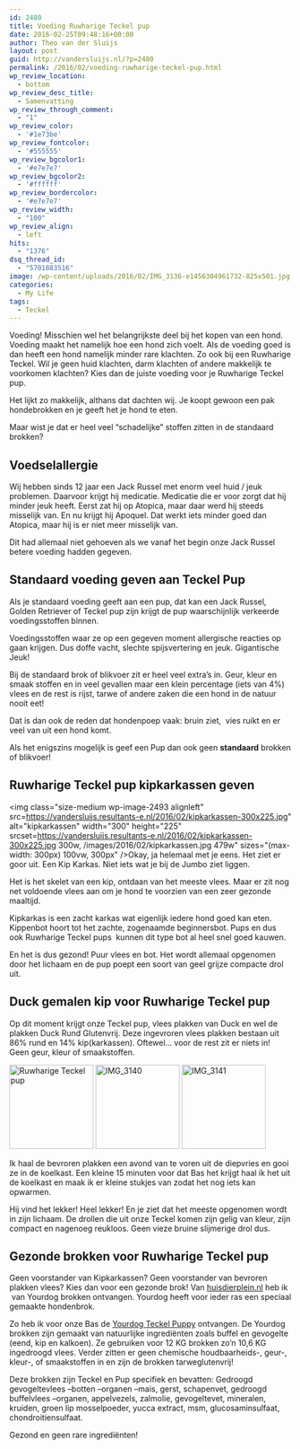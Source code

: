 ```yaml
---
id: 2480
title: Voeding Ruwharige Teckel pup
date: 2016-02-25T09:48:16+00:00
author: Theo van der Sluijs
layout: post
guid: http://vandersluijs.nl/?p=2480
permalink: /2016/02/voeding-ruwharige-teckel-pup.html
wp_review_location:
  - bottom
wp_review_desc_title:
  - Samenvatting
wp_review_through_comment:
  - "1"
wp_review_color:
  - '#1e73be'
wp_review_fontcolor:
  - '#555555'
wp_review_bgcolor1:
  - '#e7e7e7'
wp_review_bgcolor2:
  - '#ffffff'
wp_review_bordercolor:
  - '#e7e7e7'
wp_review_width:
  - "100"
wp_review_align:
  - left
hits:
  - "1376"
dsq_thread_id:
  - "5701883516"
image: /wp-content/uploads/2016/02/IMG_3136-e1456304961732-825x501.jpg
categories:
  - My Life
tags:
  - Teckel
---
```

Voeding! Misschien wel het belangrijkste deel bij het kopen van een hond. Voeding maakt het namelijk hoe een hond zich voelt. Als de voeding goed is dan heeft een hond namelijk minder rare klachten. Zo ook bij een Ruwharige Teckel. Wil je geen huid klachten, darm klachten of andere makkelijk te voorkomen klachten? Kies dan de juiste voeding voor je Ruwharige Teckel pup.<!--more-->

Het lijkt zo makkelijk, althans dat dachten wij. Je koopt gewoon een pak hondebrokken en je geeft het je hond te eten.

Maar wist je dat er heel veel &#8220;schadelijke&#8221; stoffen zitten in de standaard brokken?

## Voedselallergie

Wij hebben sinds 12 jaar een Jack Russel met enorm veel huid / jeuk problemen. Daarvoor krijgt hij medicatie. Medicatie die er voor zorgt dat hij minder jeuk heeft. Eerst zat hij op Atopica, maar daar werd hij steeds misselijk van. En nu krijgt hij Apoquel. Dat werkt iets minder goed dan Atopica, maar hij is er niet meer misselijk van.

Dit had allemaal niet gehoeven als we vanaf het begin onze Jack Russel betere voeding hadden gegeven.

## Standaard voeding geven aan Teckel Pup

Als je standaard voeding geeft aan een pup, dat kan een Jack Russel, Golden Retriever of Teckel pup zijn krijgt de pup waarschijnlijk verkeerde voedingsstoffen binnen.

Voedingsstoffen waar ze op een gegeven moment allergische reacties op gaan krijgen. Dus doffe vacht, slechte spijsvertering en jeuk. Gigantische Jeuk!

Bij de standaard brok of blikvoer zit er heel veel extra&#8217;s in. Geur, kleur en smaak stoffen en in veel gevallen maar een klein percentage (iets van 4%) vlees en de rest is rijst, tarwe of andere zaken die een hond in de natuur nooit eet!

Dat is dan ook de reden dat hondenpoep vaak: bruin ziet,  vies ruikt en er veel van uit een hond komt.

Als het enigszins mogelijk is geef een Pup dan ook geen **standaard** brokken of blikvoer!

## Ruwharige Teckel pup kipkarkassen geven

<img class="size-medium wp-image-2493 alignleft" src=https://vandersluijs.resultants-e.nl/2016/02/kipkarkassen-300x225.jpg" alt="kipkarkassen" width="300" height="225" srcset=https://vandersluijs.resultants-e.nl/2016/02/kipkarkassen-300x225.jpg 300w, /images/2016/02/kipkarkassen.jpg 479w" sizes="(max-width: 300px) 100vw, 300px" />Okay, ja helemaal met je eens. Het ziet er goor uit. Een Kip Karkas. Niet iets wat je bij de Jumbo ziet liggen.

Het is het skelet van een kip, ontdaan van het meeste vlees. Maar er zit nog net voldoende vlees aan om je hond te voorzien van een zeer gezonde maaltijd.

Kipkarkas is een zacht karkas wat eigenlijk iedere hond goed kan eten. Kippenbot hoort tot het zachte, zogenaamde beginnersbot. Pups en dus ook Ruwharige Teckel pups  kunnen dit type bot al heel snel goed kauwen.

En het is dus gezond! Puur vlees en bot. Het wordt allemaal opgenomen door het lichaam en de pup poept een soort van geel grijze compacte drol uit.

## Duck gemalen kip voor Ruwharige Teckel pup

Op dit moment krijgt onze Teckel pup, vlees plakken van Duck en wel de plakken Duck Rund Glutenvrij. Deze ingevroren vlees plakken bestaan uit 86% rund en 14% kip(karkassen). Oftewel&#8230; voor de rest zit er niets in! Geen geur, kleur of smaakstoffen.

<div class="aligncenter">
  <img class="alignnone wp-image-2483 size-thumbnail" title="Ruwharige Teckel pup" src=https://vandersluijs.resultants-e.nl/2016/02/IMG_3142-e1456327507766-150x150.jpg" alt="Ruwharige Teckel pup" width="150" height="150" srcset=https://vandersluijs.resultants-e.nl/2016/02/IMG_3142-e1456327507766-150x150.jpg 150w, /images/2016/02/IMG_3142-e1456327507766-65x65.jpg 65w" sizes="(max-width: 150px) 100vw, 150px" /> <img class="wp-image-2481 size-thumbnail" src=https://vandersluijs.resultants-e.nl/2016/02/IMG_3140-150x150.jpg" alt="IMG_3140" width="150" height="150" srcset=https://vandersluijs.resultants-e.nl/2016/02/IMG_3140-150x150.jpg 150w, /images/2016/02/IMG_3140-65x65.jpg 65w" sizes="(max-width: 150px) 100vw, 150px" /> <img class="size-thumbnail wp-image-2482" src=https://vandersluijs.resultants-e.nl/2016/02/IMG_3141-150x150.jpg" alt="IMG_3141" width="150" height="150" srcset=https://vandersluijs.resultants-e.nl/2016/02/IMG_3141-150x150.jpg 150w, /images/2016/02/IMG_3141-65x65.jpg 65w" sizes="(max-width: 150px) 100vw, 150px" />
</div>

Ik haal de bevroren plakken een avond van te voren uit de diepvries en gooi ze in de koelkast. Een kleine 15 minuten voor dat Bas het krijgt haal ik het uit de koelkast en maak ik er kleine stukjes van zodat het nog iets kan opwarmen.

Hij vind het lekker! Heel lekker! En je ziet dat het meeste opgenomen wordt in zijn lichaam. De drollen die uit onze Teckel komen zijn gelig van kleur, zijn compact en nagenoeg reukloos. Geen vieze bruine slijmerige drol dus.

## Gezonde brokken voor Ruwharige Teckel pup

Geen voorstander van Kipkarkassen? Geen voorstander van bevroren plakken vlees? Kies dan voor een gezonde brok! Van <a href="http://huisdierplein.nl" target="_blank">huisdierplein.nl</a> heb ik  van Yourdog brokken ontvangen. Yourdog heeft voor ieder ras een speciaal gemaakte hondenbrok.

Zo heb ik voor onze Bas de <a href="https://ds1.nl/c/?wi=245932&si=3370&li=1161232&ws=&dl=hond%2Fdroogvoer-hond%2Fyourdog-teckel-puppy%2FG37_H7_C770_P971455%2F" target="_blank" rel="nofollow">Yourdog Teckel Puppy</a> ontvangen. De Yourdog brokken zijn gemaakt van natuurlijke ingrediënten zoals buffel en gevogelte (eend, kip en kalkoen). Ze gebruiken voor 12 KG brokken zo&#8217;n 10,6 KG ingedroogd vlees. Verder zitten er geen chemische houdbaarheids-, geur-, kleur-, of smaakstoffen in en zijn de brokken tarweglutenvrij!

Deze brokken zijn Teckel en Pup specifiek en bevatten: Gedroogd gevogeltevlees –botten –organen –mais, gerst, schapenvet, gedroogd buffelvlees –organen, appelvezels, zalmolie, gevogeltevet, mineralen, kruiden, groen lip mosselpoeder, yucca extract, msm, glucosaminsulfaat, chondroitiensulfaat.

Gezond en geen rare ingrediënten!